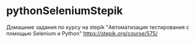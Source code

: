 # pythonSeleniumStepik
Домашние задания по курсу на stepik "Автоматизация тестирования с помощью Selenium и Python"
https://stepik.org/course/575/